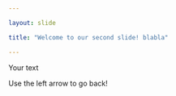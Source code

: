 ```yaml
---

layout: slide

title: "Welcome to our second slide! blabla"

---
```


Your text

Use the left arrow to go back!
